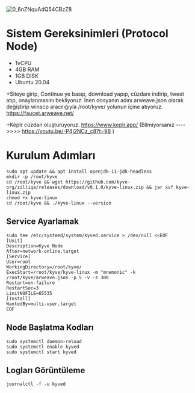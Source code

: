 ![0_6nZNquAdQ54CBzZ8](https://user-images.githubusercontent.com/73176377/166442048-557ed9da-81d7-4be2-98a2-9a6a1014e3cd.png)

# Sistem Gereksinimleri (Protocol Node)
- 1vCPU
- 4GB RAM
- 1GB DISK
- Ubuntu 20.04


+Siteye girip, Continue ye basıp, download yapıp, cüzdanı indirip, tweet atıp, onaylanmasını bekliyoruz. İnen dosyanın adını arweave.json olarak değiştirip winscp aracılığıyla /root/kyve/ yolunun içine atıyoruz. 
 https://faucet.arweave.net/
 
+Keplr cüzdan oluşturuyoruz. https://www.keplr.app/ (Bilmiyorsanız ---->>>> https://youtu.be/-P4j2NCz_c8?t=98 )

# Kurulum Adımları
```
sudo apt update && apt install openjdk-11-jdk-headless
mkdir -p /root/kyve
cd /root/kyve && wget https://github.com/kyve-org/zilliqa/releases/download/v0.1.0/kyve-linux.zip && jar xvf kyve-linux.zip
chmod +x kyve-linux
cd /root/kyve && ./kyve-linux --version
```

## Service Ayarlamak

```
sudo tee /etc/systemd/system/kyved.service > /dev/null <<EOF
[Unit]
Description=Kyve Node
After=network-online.target
[Service]
User=root
WorkingDirectory=/root/kyve/
ExecStart=/root/kyve/kyve-linux -m "mnemonic" -k /root/kyve/arweave.json -p 5 -v -s 300
Restart=on-failure
RestartSec=3
LimitNOFILE=65535
[Install]
WantedBy=multi-user.target
EOF
```
## Node Başlatma Kodları

```
sudo systemctl daemon-reload
sudo systemctl enable kyved
sudo systemctl start kyved
```
## Logları Görüntüleme
```
journalctl -f -u kyved
```

